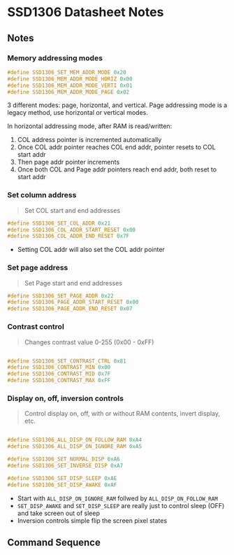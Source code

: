 # SSD1306 Datasheet Notes

## Notes

### Memory addressing modes

```C
#define SSD1306_SET_MEM_ADDR_MODE 0x20
#define SSD1306_MEM_ADDR_MODE_HORIZ 0x00
#define SSD1306_MEM_ADDR_MODE_VERTI 0x01
#define SSD1306_MEM_ADDR_MODE_PAGE 0x02
```

3 different modes: page, horizontal, and vertical. Page addressing mode is a
legacy method, use horizontal or vertical modes.

In horizontal addressing mode, after RAM is read/written:

1. COL address pointer is incremented automatically
2. Once COL addr pointer reaches COL end addr, pointer resets to COL start addr
3. Then page addr pointer increments
4. Once both COL and Page addr pointers reach end addr, both reset to start addr

### Set column address

> Set COL start and end addresses

```C
#define SSD1306_SET_COL_ADDR 0x21
#define SSD1306_COL_ADDR_START_RESET 0x00
#define SSD1306_COL_ADDR_END_RESET 0x7F
```

- Setting COL addr will also set the COL addr pointer

### Set page address

> Set Page start and end addresses

```C
#define SSD1306_SET_PAGE_ADDR 0x22
#define SSD1306_PAGE_ADDR_START_RESET 0x00
#define SSD1306_PAGE_ADDR_END_RESET 0x07
```

### Contrast control

> Changes contrast value 0-255 (0x00 - 0xFF)

```C

#define SSD1306_SET_CONTRAST_CTRL 0x81
#define SSD1306_CONTRAST_MIN 0x00
#define SSD1306_CONTRAST_MID 0x7F
#define SSD1306_CONTRAST_MAX 0xFF
```

### Display on, off, inversion controls

> Control display on, off, with or without RAM contents, invert display, etc.

```C

#define SSD1306_ALL_DISP_ON_FOLLOW_RAM 0xA4
#define SSD1306_ALL_DISP_ON_IGNORE_RAM 0xA5

#define SSD1306_SET_NORMAL_DISP 0xA6
#define SSD1306_SET_INVERSE_DISP 0xA7

#define SSD1306_SET_DISP_SLEEP 0xAE
#define SSD1306_SET_DISP_AWAKE 0xAF
```

- Start with `ALL_DISP_ON_IGNORE_RAM` follwed by `ALL_DISP_ON_FOLLOW_RAM`
- `SET_DISP_AWAKE` and `SET_DISP_SLEEP` are really just to control
  sleep (OFF) and take screen out of sleep
- Inversion controls simple flip the screen pixel states

## Command Sequence
